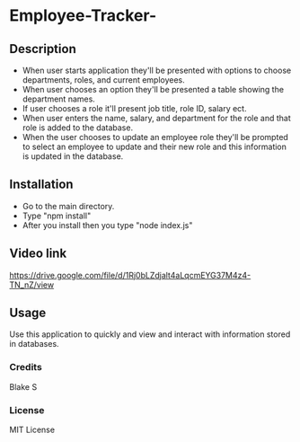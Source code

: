 # Employee-Tracker-

## Description 
* When user starts application they'll be presented with options to choose departments, roles, and current employees.
* When user chooses an option they'll be presented a table showing the department names.
* If user chooses a role it'll present job title, role ID, salary ect.
* When user enters the name, salary, and department for the role and that role is added to the database.
* When the user chooses to update an employee role they'll be  prompted to select an employee to update and their new role and this information is updated in the database.

## Installation
* Go to the main directory.
* Type "npm install"
* After you install then you type "node index.js"

## Video link
https://drive.google.com/file/d/1Rj0bLZdjalt4aLqcmEYG37M4z4-TN_nZ/view

## Usage
Use this application to quickly and view and interact with information stored in databases.
### Credits 
Blake S 

### License 
MIT License